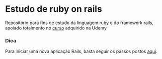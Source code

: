 # Estudo de ruby on rails
Repositório para fins de estudo da linguagem ruby e do framework rails, apoiado totalmento no [curso](https://www.udemy.com/course/rubyonrails/) adquirido na Udemy

### Dica

Para iniciar uma nova aplicação Rails, basta seguir os  passos postos [aqui](https://github.com/analuizags/estudo-ruby-rails/blob/main/aplica%C3%A7%C3%B5es/myapp).
